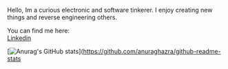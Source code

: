 Hello, Im a curious electronic and software tinkerer. I enjoy creating new things and reverse engineering others. 

You can find me here:   
[Linkedin](https://www.linkedin.com/in/beaujclark/)

[![Anurag's GitHub stats](https://github-readme-stats.vercel.app/api?username=beau28713)](https://github.com/anuraghazra/github-readme-stats
